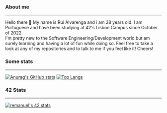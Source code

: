 ### About me
___

Hello there 👋 My name is Rui Alvarenga and i am 28 years old. I am Portuguese and have been studying at 42's Lisbon Campus since October of 2022.  
I'm pretty new to the Software Engineering/Development world but am surely learning and having a lot of fun while doing so. Feel free to take a look at any of my repositories and to talk to me if you feel like it! Cheers!

### Some stats
___

[![Anurag's GitHub stats](https://readme-stats.jonas-bernard.dev/api?username=RuiAlvarenga&show_icons=true&theme=transparent)](https://github.com/anuraghazra/github-readme-stats)
[![Top Langs](https://readme-stats.jonas-bernard.dev/api/top-langs/?username=RuiAlvarenga&layout=compact)](https://github.com/anuraghazra/github-readme-stats)

### 42 Stats
___

[![remanuel's 42 stats](https://badge42.vercel.app/api/v2/cld4rhlbe00310fjvf9yrvq1p/stats?cursusId=21&coalitionId=109)](https://github.com/JaeSeoKim/badge42)
